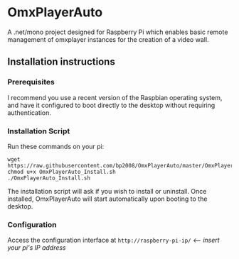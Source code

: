 # OmxPlayerAuto
A .net/mono project designed for Raspberry Pi which enables basic remote management of omxplayer instances for the creation of a video wall.

## Installation instructions

### Prerequisites

I recommend you use a recent version of the Raspbian operating system, and have it configured to boot directly to the desktop without requiring authentication.

### Installation Script

Run these commands on your pi:

```
wget https://raw.githubusercontent.com/bp2008/OmxPlayerAuto/master/OmxPlayerAuto/OmxPlayerAuto_Install.sh
chmod u+x OmxPlayerAuto_Install.sh
./OmxPlayerAuto_Install.sh
```

The installation script will ask if you wish to install or uninstall.  Once installed, OmxPlayerAuto will start automatically upon booting to the desktop.

### Configuration

Access the configuration interface at `http://raspberry-pi-ip/` *<-- insert your pi's IP address*
